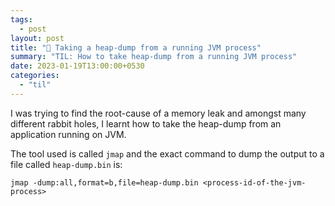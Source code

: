 ```yaml
---
tags:
  - post
layout: post
title: "📝 Taking a heap-dump from a running JVM process"
summary: "TIL: How to take heap-dump from a running JVM process"
date: 2023-01-19T13:00:00+0530
categories:
  - "til"
---
```


I was trying to find the root-cause of a memory leak and amongst many different rabbit holes, I learnt how to take the heap-dump from an application running on JVM.

The tool used is called `jmap` and the exact command to dump the output to a file called `heap-dump.bin` is:

```shell
jmap -dump:all,format=b,file=heap-dump.bin <process-id-of-the-jvm-process>
```
